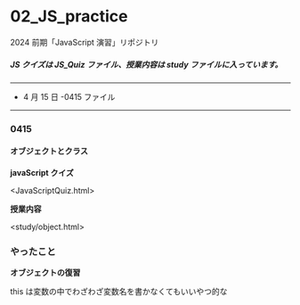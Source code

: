 # 02_JS_practice

2024 前期「JavaScript 演習」リポジトリ

<h5>JS クイズは JS_Quiz ファイル、授業内容は study ファイルに入っています。</h5>

---

- 4 月 15 日 -0415 ファイル

---

### 0415

<h4>オブジェクトとクラス</h4>

**javaScript クイズ**

<JavaScriptQuiz.html>

**授業内容**

<study/object.html>

<h3>やったこと</h3>

**オブジェクトの復習**

this は変数の中でわざわざ変数名を書かなくてもいいやつ的な
